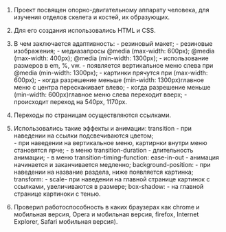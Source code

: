 1) Проект посвящен опорно-двигательному аппарату человека, для изучения отделов скелета и костей, их образующих.

2) Для его создания использовались HTML и CSS.

3) В чем заключается адаптивность:	- резиновый макет;
									- резиновые изображения;
									- медиазапросы @media (max-width: 600px); @media (max-width: 400px); @media (min-width: 1300px);
									- использование размеров в em, %, vw.
									- появляется вертикальное меню слева при @media (min-width: 1300px);
									- картинки прячутся при (max-width: 600px);
									- когда разрешение меньше (min-width: 1300px)главное меню с центра перескакивает влево;
									- когда разрешение меньше (min-width: 600px)главное меню слева переходит вверх; 
									- происходит переход на 540px, 1170px.

4) Переходы по страницам осуществляются ссылками.

5) Использовались такие эффекты и анимации: transition 	- при наведении на ссылки подсвечиваются цветом;						
							                            - при наведении на вертикальное меню, картирнки внутри меню становятся ярче;
							                            - в меню transition-duration - длительность анимации;
							                            - в меню transition-timing-function: ease-in-out - анимация начинается и заканчивается медленно;
				                background-position:	- при наведении на название раздела, ниже появляется картинка;
					                        transform:	- scale- при наведении на главной странице картинок с ссылками, увеличиваются в размере;
					                        box-shadow:	- на главной странице картиноки с тенью.
					                        
6) Проверил работоспособность в каких браузерах как chrome и мобильная версия, Оpera и мобильная версия, firefox, Internet Explorer, Safari мобильная версия).

